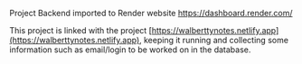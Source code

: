 Project Backend imported to Render website https://dashboard.render.com/ 

This project is linked with the project [https://walberttynotes.netlify.app](https://walberttynotes.netlify.app), keeping it running and collecting some information such as email/login to be worked on in the database.
